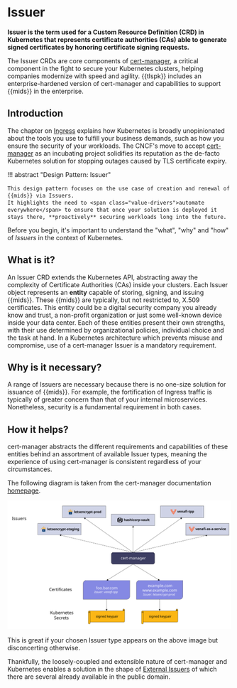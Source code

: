 #  Issuer

**Issuer is the term used for a Custom Resource Definition (CRD) in Kubernetes that represents certificate authorities (CAs) able to generate signed certificates by honoring certificate signing requests.**

The Issuer CRDs are core components of [cert-manager](https://cert-manager.io/), a critical component in the fight to secure your Kubernetes clusters, helping companies <span class="value-drivers">modernize with speed and agility</span>.
{{tlspk}} includes an enterprise-hardened version of cert-manager and capabilities to support {{mids}} in the enterprise.

## Introduction

The chapter on [Ingress](../../For-Ingress/0-intro-ingress) explains how Kubernetes is broadly unopinionated about the tools you use to fulfill your business demands, such as how you ensure the security of your workloads.
The CNCF's move to accept [cert-manager](https://www.cncf.io/blog/2022/10/19/cert-manager-becomes-a-cncf-incubating-project/) as an incubating project solidifies its reputation as the de-facto Kubernetes solution for <span class="value-drivers">stopping outages</span> caused by TLS certificate expiry.

!!! abstract "Design Pattern: Issuer"

    This design pattern focuses on the use case of creation and renewal of {{mids}} via Issuers.
    It highlights the need to <span class="value-drivers">automate everywhere</span> to ensure that once your solution is deployed it stays there, **proactively** securing workloads long into the future.
    
Before you begin, it's important to understand the "what", "why" and "how" of *Issuers* in the context of Kubernetes. 

## What is it?

An Issuer CRD extends the Kubernetes API, abstracting away the complexity of Certificate Authorities (CAs) inside your clusters.
Each Issuer object represents an **entity** capable of storing, signing, and issuing {{mids}}.
These {{mids}} are typically, but not restricted to, X.509 certificates.
This entity could be a digital security company you already know and trust, a non-profit organization or just some well-known device inside your data center.
Each of these entities present their own strengths, with their use determined by organizational policies, individual choice and the task at hand.
In a Kubernetes architecture which <span class="value-drivers">prevents misuse and compromise</span>, use of a cert-manager Issuer is a mandatory requirement.

## Why is it necessary?

<!-- maybe some history of CAs -->

<!-- keyword: lifecycle automation, attestation -->

A range of Issuers are necessary because there is no one-size solution for issuance of {{mids}}.
For example, the fortification of Ingress traffic is typically of greater concern than that of your internal microservices.
Nonetheless, security is a fundamental requirement in both cases.

## How it helps?

cert-manager abstracts the different requirements and capabilities of these entities behind an assortment of available Issuer types, meaning the experience of using cert-manager is consistent regardless of your circumstances.

The following diagram is taken from the cert-manager documentation [homepage](https://cert-manager.io/docs/).

![cert-manager issuers](../../../assets/images/cert-manager-issuers.svg)

This is great if your chosen Issuer type appears on the above image but disconcerting otherwise.

Thankfully, the loosely-coupled and extensible nature of cert-manager and Kubernetes enables a solution in the shape of [External Issuers](https://cert-manager.io/docs/configuration/external/) of which there are several already available in the public domain.
